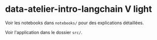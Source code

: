 # data-atelier-intro-langchain V light

Voir les notebooks dans `notebooks/` pour des explications détaillées.

Voir l'application dans le dossier `src/`.